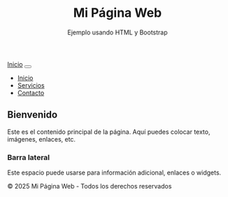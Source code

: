 <!DOCTYPE html>
<html lang="es">
<head>
  <meta charset="UTF-8">
  <meta name="viewport" content="width=device-width, initial-scale=1">
  <title>Ejemplo con HTML y Bootstrap</title>
  <!-- Bootstrap 5 CDN -->
  <link href="https://cdn.jsdelivr.net/npm/bootstrap@5.3.3/dist/css/bootstrap.min.css" rel="stylesheet">
</head>
<body>

  <!-- Header -->
  <header class="bg-primary text-white text-center py-4">
    <h1>Mi Página Web</h1>
    <p>Ejemplo usando HTML y Bootstrap</p>
  </header>

  <!-- Nav -->
  <nav class="navbar navbar-expand-lg navbar-dark bg-dark">
    <div class="container-fluid">
      <a class="navbar-brand" href="#">Inicio</a>
      <button class="navbar-toggler" type="button" data-bs-toggle="collapse" data-bs-target="#navbarNav">
        <span class="navbar-toggler-icon"></span>
      </button>
      <div class="collapse navbar-collapse" id="navbarNav">
        <ul class="navbar-nav ms-auto">
          <li class="nav-item">
            <a class="nav-link active" href="#">Inicio</a>
          </li>
          <li class="nav-item">
            <a class="nav-link" href="#">Servicios</a>
          </li>
          <li class="nav-item">
            <a class="nav-link" href="#">Contacto</a>
          </li>
        </ul>
      </div>
    </div>
  </nav>

  <!-- Main -->
  <main class="container my-5">
    <div class="row">
      <div class="col-md-8">
        <h2>Bienvenido</h2>
        <p>Este es el contenido principal de la página. Aquí puedes colocar texto, imágenes, enlaces, etc.</p>
      </div>
      <div class="col-md-4">
        <h3>Barra lateral</h3>
        <p>Este espacio puede usarse para información adicional, enlaces o widgets.</p>
      </div>
    </div>
  </main>

  <!-- Footer -->
  <footer class="bg-secondary text-white text-center py-3">
    <p>&copy; 2025 Mi Página Web - Todos los derechos reservados</p>
  </footer>

  <!-- Bootstrap JS (opcional para componentes interactivos como el menú móvil) -->
  <script src="https://cdn.jsdelivr.net/npm/bootstrap@5.3.3/dist/js/bootstrap.bundle.min.js"></script>
</body>
</html>
